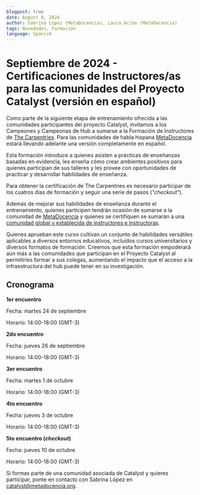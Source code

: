 ```yaml
---
blogpost: true
date: August 8, 2024
author: Sabrina López (MetaDocencia), Laura Ación (MetaDocencia)
tags: Novedades, Formación
language: Spanish
---
```


# Septiembre de 2024 - Certificaciones de Instructores/as para las comunidades del Proyecto Catalyst (versión en español)

Como parte de la siguiente etapa de entrenamiento ofrecida a las comunidades participantes del proyecto Catalyst, invitamos a los Campeones y Campeonas de Hub a sumarse a la Formación de Instructores de [The Carpentries](https://carpentries.org/become-instructor/). Para las comunidades de habla hispana [MetaDocencia](https://www.metadocencia.org/) estará llevando adelante una versión completamente en español.

Esta formación introduce a quienes asisten a prácticas de enseñanzas basadas en evidencia, les enseña cómo crear ambientes positivos para quienes participan de sus talleres y les provee con oportunidades de practicar y desarrollar habilidades de enseñanza.

Para obtener la certificación de The Carpentries es necesario participar de los cuatros días de formación y seguir una serie de pasos (*"checkout"*). 

Además de mejorar sus habilidades de enseñanza durante el entrenamiento, quienes participen tendrán ocasión de sumarse a la comunidad de [MetaDocencia](https://www.metadocencia.org/) y quienes se certifiquen se sumarán a una [comunidad global y establecida de instructores e instructoras](https://carpentries.org/instructors/).

Quienes aprueban este curso cultivan un conjunto de habilidades versátiles aplicables a diversos entornos educativos, incluidos cursos universitarios y diversos formatos de formación. Creemos que esta formación empoderará aún más a las comunidades que participan en el Proyecto Catalyst al permitirles formar a sus colegas, aumentando el impacto que el acceso a la infraestructura del hub puede tener en su investigación.

## Cronograma

**1er encuentro**

Fecha: martes 24 de septiembre

Horario: 14:00-18:00 (GMT-3)

**2do encuentro**

Fecha: jueves 26 de septiembre

Horario: 14:00-18:00 (GMT-3)

**3er encuentro**

Fecha: martes 1 de octubre

Horario: 14:00-18:00 (GMT-3)

**4to encuentro**

Fecha: jueves 3 de octubre

Horario: 14:00-18:00 (GMT-3)


**5to encuentro (*checkout*)**

Fecha: jueves 10 de octubre

Horario: 14:00-18:00 (GMT-3)


Si formas parte de una comunidad asociada de Catalyst y quieres participar, ponte en contacto con Sabrina López en catalyst@metadocencia.org.


